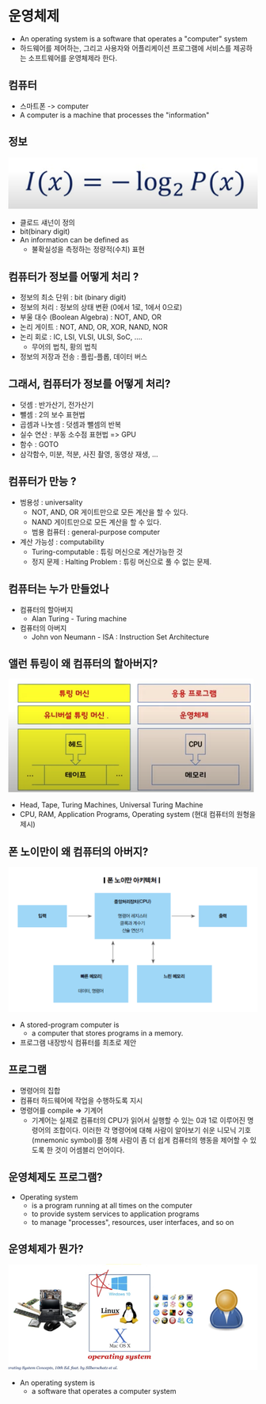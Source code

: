 # 운영체제 
- An operating system is a software that operates a "computer" system
- 하드웨어를 제어하는, 그리고 사용자와 어플리케이션 프로그램에 서비스를 제공하는 소프트웨어를 운영체제라 한다.

## 컴퓨터
- 스마트폰 -> computer
- A computer is a machine that processes the "information"

## 정보
![](./image/01.png)
- 클로드 섀넌이 정의 
- bit(binary digit)
- An information can be defined as 
  - 불확실성을 측정하는 정량적(수치) 표현

## 컴퓨터가 정보를 어떻게 처리 ?
- 정보의 최소 단위 : bit (binary digit)
- 정보의 처리 : 정보의 상태 변환 (0에서 1로, 1에서 0으로)
- 부울 대수 (Boolean Algebra) : NOT, AND, OR
- 논리 게이트 : NOT, AND, OR, XOR, NAND, NOR
- 논리 회로 : IC, LSI, VLSI, ULSI, SoC, ....
  - 무어의 법칙, 황의 법칙
- 정보의 저장과 전송 : 플립-플롭, 데이터 버스

## 그래서, 컴퓨터가 정보를 어떻게 처리?
- 덧셈 : 반가산기, 전가산기
- 뺄셈 : 2의 보수 표현법
- 곱셈과 나눗셈 : 덧셈과 뺄셈의 반복
- 실수 연산 : 부동 소수점 표현법 => GPU
- 함수 : GOTO
- 삼각함수, 미분, 적분, 사진 촬영, 동영상 재생, ...

## 컴퓨터가 만능 ?
- 범용성 : universality
  - NOT, AND, OR 게이트만으로 모든 계산을 할 수 있다.
  - NAND 게이트만으로 모든 계산을 할 수 있다.
  - 범용 컴퓨터 : general-purpose computer
- 계산 가능성 : computability
  - Turing-computable : 튜링 머신으로 계산가능한 것
  - 정지 문제 : Halting Problem : 튜링 머신으로 풀 수 없는 문제.


## 컴퓨터는 누가 만들었나
- 컴퓨터의 할아버지
  - Alan Turing - Turing machine
- 컴퓨터의 아버지
  - John von Neumann - ISA : Instruction Set Architecture

## 앨런 튜링이 왜 컴퓨터의 할아버지?
![](./image/02.png)
- Head, Tape, Turing Machines, Universal Turing Machine
- CPU, RAM, Application Programs, Operating system (현대 컴퓨터의 원형을 제시)

## 폰 노이만이 왜 컴퓨터의 아버지?
![](./image/03.png)
- A stored-program computer is
  - a computer that stores programs in a memory.
- 프로그램 내장방식 컴퓨터를 최초로 제안

 
## 프로그램
- 명령어의 집합
- 컴퓨터 하드웨어에 작업을 수행하도록 지시
- 명령어를 compile => 기계어
  - 기계어는 실제로 컴퓨터의 CPU가 읽어서 실행할 수 있는 0과 1로 이루어진 명령어의 조합이다. 이러한 각 명령어에 대해 사람이 알아보기 쉬운 니모닉 기호(mnemonic symbol)를 정해 사람이 좀 더 쉽게 컴퓨터의 행동을 제어할 수 있도록 한 것이 어셈블리 언어이다.


## 운영체제도 프로그램?
- Operating system
  - is a program running at all times on the computer
  - to provide system services to application programs
  - to manage "processes", resources, user interfaces, and so on

## 운영체제가 뭔가?
![](./image/04.png)
- An operating system is
  - a software that operates a computer system

